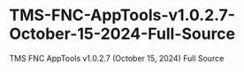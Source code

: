 # TMS-FNC-AppTools-v1.0.2.7-October-15-2024-Full-Source
TMS FNC AppTools v1.0.2.7 (October 15, 2024) Full Source
